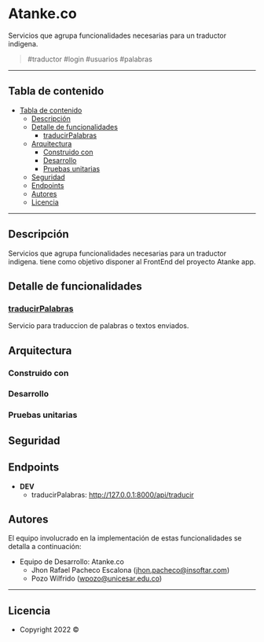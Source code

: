 # Atanke.co
 

Servicios que agrupa funcionalidades necesarias para un traductor indigena.

> #traductor #login #usuarios #palabras
---
## Tabla de contenido
- [Tabla de contenido](#tabla-de-contenido)
    - [Descripción](#descripción)
    - [Detalle de funcionalidades](#detalle-de-funcionalidades)
        - [traducirPalabras](#traducirPalabras)
    - [Arquitectura](#arquitectura)
        - [Construido con](#construido-con)
        - [Desarrollo](#desarrollo)
        - [Pruebas unitarias](#pruebas-unitarias)
    - [Seguridad](#seguridad)
    - [Endpoints](#endpoints)
    - [Autores](#autores)
    - [Licencia](#licencia)

 ---

 ## Descripción
Servicios que agrupa funcionalidades necesarias para un traductor indigena. tiene como objetivo disponer al FrontEnd del proyecto Atanke app.

## Detalle de funcionalidades

### [traducirPalabras](app/Http/Controllers/traducirPalabras/README.md)
Servicio para traduccion de palabras o textos enviados.

## Arquitectura
### Construido con
### Desarrollo
### Pruebas unitarias
## Seguridad

## Endpoints

- **DEV**
    - traducirPalabras: http://127.0.0.1:8000/api/traducir

## Autores

El equipo involucrado en la implementación de estas funcionalidades se detalla a continuación:

- Equipo de Desarrollo: Atanke.co
    - Jhon Rafael Pacheco Escalona (jhon.pacheco@insoftar.com)
    - Pozo Wilfrido (wpozo@unicesar.edu.co)
---

## Licencia
- Copyright 2022 ©  
